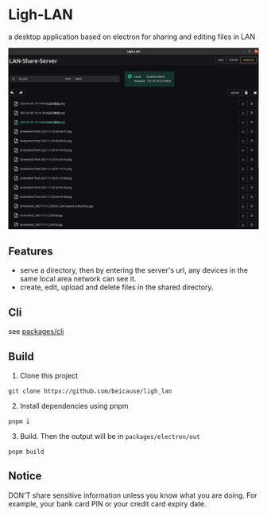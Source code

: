 # Ligh-LAN

a desktop application based on electron for sharing and editing files in LAN

![app](https://raw.githubusercontent.com/beicause/ligh-lan/master/images/app.png)

## Features

* serve a directory, then by entering the server's url, any devices in the same local area network can see it.
* create, edit, upload and delete files in the shared directory.

## Cli

see [packages/cli](https://github.com/beicause/ligh-lan/tree/master/packages/cli)

## Build

1. Clone this project

```
git clone https://github.com/beicause/ligh_lan
```

2. Install dependencies using pnpm

```
pnpm i
```

3. Build. Then the output will be in `packages/electron/out`

```
pnpm build
```

## Notice

DON'T  share sensitive information unless you know what you are doing. For example, your bank card PIN or your credit card expiry date. 
